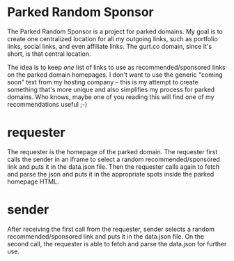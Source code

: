 # Parked Random Sponsor

The Parked Random Sponsor is a project for parked domains. My goal is to create one centralized location for all my outgoing links, such as portfolio links, social links, and even affiliate links. The gurt.co domain, since it's short, is that central location. 

The idea is to keep *one* list of links to use as recommended/sponsored links on the parked domain homepages. I don't want to use the generic "coming soon" text from my hosting company – this is my attempt to create something that's more unique and also simplifies my process for parked domains. Who knows, maybe one of you reading this will find one of my recommendations useful ;-)

# requester

The requester is the homepage of the parked domain. The requester first calls the sender in an iframe to select a random recommended/sponsored link and puts it in the data.json file. Then the requester calls again to fetch and parse the json and puts it in the appropriate spots inside the parked homepage HTML.

# sender

After receiving the first call from the requester, sender selects a random recommended/sponsored link and puts it in the data.json file. On the second call, the requester is able to fetch and parse the data.json for further use.
